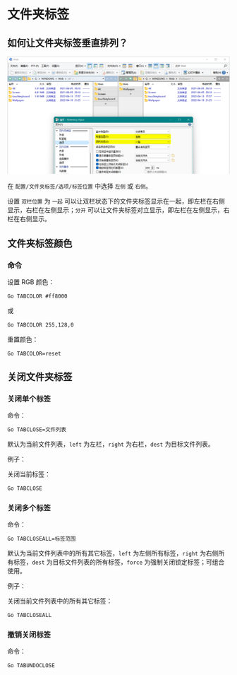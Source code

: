 # 文件夹标签
## 如何让文件夹标签垂直排列？
![](images/文件夹标签%20垂直排列.png)

在 `配置/文件夹标签/选项/标签位置` 中选择 `左侧` 或 `右侧`。

设置 `双栏位置` 为 `一起` 可以让双栏状态下的文件夹标签显示在一起，即左栏在右侧显示，右栏在左侧显示；`分开` 可以让文件夹标签对立显示，即左栏在左侧显示，右栏在右侧显示。

## 文件夹标签颜色
### 命令
设置 RGB 颜色：
```cmd
Go TABCOLOR #ff8000
```
或
```cmd
Go TABCOLOR 255,128,0
```

重置颜色：
```
Go TABCOLOR=reset
```

## 关闭文件夹标签
### 关闭单个标签
命令：
```cmd
Go TABCLOSE=文件列表
```
默认为当前文件列表，`left` 为左栏，`right` 为右栏，`dest` 为目标文件列表。

例子：

关闭当前标签：
```cmd
Go TABCLOSE
```

### 关闭多个标签
命令：
```cmd
Go TABCLOSEALL=标签范围
```
默认为当前文件列表中的所有其它标签，`left` 为左侧所有标签，`right` 为右侧所有标签，`dest` 为目标文件列表的所有标签，`force` 为强制关闭锁定标签；可组合使用。

例子：

关闭当前文件列表中的所有其它标签：
```cmd
Go TABCLOSEALL
```

### 撤销关闭标签
命令：
```cmd
Go TABUNDOCLOSE
```